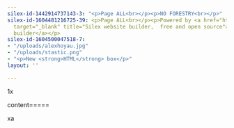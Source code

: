 ```yaml
---
silex-id-1442914737143-3: "<p>Page ALL<br></p><p>NO FORESTRY<br></p>"
silex-id-1604481216725-39: <p>Page ALL<br></p><p>Powered by <a href="https://www.silex.me/"
  target="_blank" title="Silex website builder,  free and open source">Silex website
  builder</a></p>
silex-id-1604500047518-7:
- "/uploads/alexhoyau.jpg"
- "/uploads/stastic.png"
- "<p>New <strong>HTML</strong> box</p>"
layout: ''

---
```

1x

content=====

xa